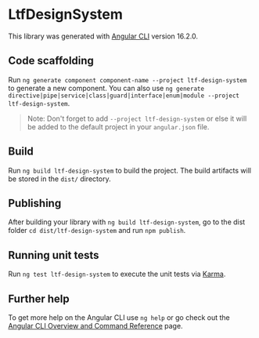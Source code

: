 # LtfDesignSystem

This library was generated with [Angular CLI](https://github.com/angular/angular-cli) version 16.2.0.

## Code scaffolding

Run `ng generate component component-name --project ltf-design-system` to generate a new component. You can also use `ng generate directive|pipe|service|class|guard|interface|enum|module --project ltf-design-system`.
> Note: Don't forget to add `--project ltf-design-system` or else it will be added to the default project in your `angular.json` file. 

## Build

Run `ng build ltf-design-system` to build the project. The build artifacts will be stored in the `dist/` directory.

## Publishing

After building your library with `ng build ltf-design-system`, go to the dist folder `cd dist/ltf-design-system` and run `npm publish`.

## Running unit tests

Run `ng test ltf-design-system` to execute the unit tests via [Karma](https://karma-runner.github.io).

## Further help

To get more help on the Angular CLI use `ng help` or go check out the [Angular CLI Overview and Command Reference](https://angular.io/cli) page.
